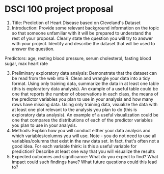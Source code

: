 # DSCI 100 project proposal
1. Title: Prediction of Heart Disease based on Cleveland's Dataset
2. Introduction:
Provide some relevant background information on the topic so that someone unfamiliar with it will be prepared to understand the rest of your proposal. Clearly state the question you will try to answer with your project. Identify and describe the dataset that will be used to answer the question.

Predictors: age, resting blood pressure, serum cholesterol, fasting blood sugar, max heart rate

3. Preliminary exploratory data analysis:
Demonstrate that the dataset can be read from the web into R. Clean and wrangle your data into a tidy format. Using only training data, summarize the data in at least one table (this is exploratory data analysis). An example of a useful table could be one that reports the number of observations in each class, the means of the predictor variables you plan to use in your analysis and how many rows have missing data. Using only training data, visualize the data with at least one plot relevant to the analysis you plan to do (this is exploratory data analysis). An example of a useful visualization could be one that compares the distributions of each of the predictor variables you plan to use in your analysis.
4. Methods:
Explain how you will conduct either your data analysis and which variables/columns you will use. Note - you do not need to use all variables/columns that exist in the raw data set. In fact, that's often not a good idea. For each variable think: is this a useful variable for prediction? Describe at least one way that you will visualize the results
5. Expected outcomes and significance:
What do you expect to find? What impact could such findings have? What future questions could this lead to?
